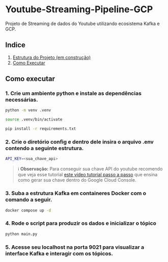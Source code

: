 # Youtube-Streaming-Pipeline-GCP
      
Projeto de Streaming de dados do Youtube utilizando ecosistema Kafka e GCP.
     
## Indice     
1. [Estrutura do Projeto (em construção)]()   
2. [Como Executar](#como-executar)
      
## Como executar
     
### 1. Crie um ambiente python e instale as dependências necessárias.
```bash
python -m venv .venv

source .venv/bin/activate

pip install -r requirements.txt
```         

### 2. Crie o diretório config e dentro dele insira o arquivo .env contendo a seguinte estrutura.
```bash
API_KEY=<sua_chave_api>
```   

> ℹ️ **Observação:** Para conseguir sua chave API do youtube recomendo que veja esse tutorial 
> [este vídeo tutorial passo a passo](https://www.youtube.com/watch?v=qNejkMYBxFg) que ensina como gerar sua chave dentro do Google Cloud Console.

       
### 3. Suba a estrutura Kafka em containeres Docker com o comando a seguir.
```bash
docker compose up -d
```
      
### 4. Rode o script para produzir os dados e inicializar o tópico
```bash
python main.py
```     
      
### 5. Acesse seu localhost na porta 9021 para visualizar a interface Kafka e interagir com os tópicos.
